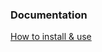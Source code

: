 ### Documentation

[How to install & use](https://bootstrapstarter.com/bootstrap-templates/mundana-theme-jekyll/)
